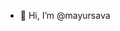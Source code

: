 - 👋 Hi, I’m @mayursava

<!---
mayursava/mayursava is a ✨ special ✨ repository because its `README.md` (this file) appears on your GitHub profile.
You can click the Preview link to take a look at your changes.
--->

